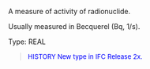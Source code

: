 A measure of activity of radionuclide.

Usually measured in Becquerel (Bq, 1/s).

Type: REAL

> <font size="-1" color="#0000FF">HISTORY New type in IFC Release 2x.
</font>